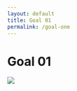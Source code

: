 ```yaml
---
layout: default
title: Goal 01
permalink: /goal-one
---
```


# Goal 01
<div class="px-4 py-2"></div>
<image class="goal-one" src="/baby-steps/assets/images/goal_one.png" />
